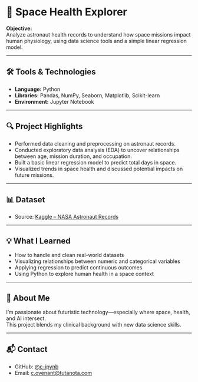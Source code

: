 # 
# 🚀 Space Health Explorer

**Objective:**  
Analyze astronaut health records to understand how space missions impact human physiology, using data science tools and a simple linear regression model.

---

## 🛠️ Tools & Technologies

- **Language:** Python  
- **Libraries:** Pandas, NumPy, Seaborn, Matplotlib, Scikit-learn  
- **Environment:** Jupyter Notebook

---

## 🔍 Project Highlights

- Performed data cleaning and preprocessing on astronaut records.
- Conducted exploratory data analysis (EDA) to uncover relationships between age, mission duration, and occupation.
- Built a basic linear regression model to predict total days in space.
- Visualized trends in space health and discussed potential impacts on future missions.

---

## 📊 Dataset

- Source: [Kaggle – NASA Astronaut Records](https://www.kaggle.com/datasets/nasa/astronaut-records)

---

## 💡 What I Learned

- How to handle and clean real-world datasets
- Visualizing relationships between numeric and categorical variables
- Applying regression to predict continuous outcomes
- Using Python to explore human health in a space context

---

## 👤 About Me

I’m passionate about futuristic technology—especially where space, health, and AI intersect.  
This project blends my clinical background with new data science skills.

---

## 📬 Contact

- GitHub: [@c-ipynb](https://github.com/c-ipynb)
- Email: c.ovenant@tutanota.com

